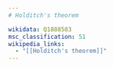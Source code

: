 ```yaml
---
# Holditch's theorem

wikidata: Q1888583
msc_classification: 51
wikipedia_links:
  - "[[Holditch's theorem]]"
---
```

